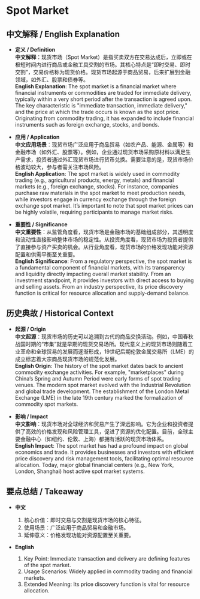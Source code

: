 # Spot Market

## 中文解释 / English Explanation

* **定义 / Definition**  
  **中文解释**：现货市场（Spot Market）是指买卖双方在交易达成后，立即或在极短时间内进行商品或金融工具交割的市场。其核心特点是“即时交易、即时交割”，交易价格称为现货价格。现货市场起源于商品贸易，后来扩展到金融领域，如外汇、股票和债券等。  
  **English Explanation**: The spot market is a financial market where financial instruments or commodities are traded for immediate delivery, typically within a very short period after the transaction is agreed upon. The key characteristic is "immediate transaction, immediate delivery," and the price at which the trade occurs is known as the spot price. Originating from commodity trading, it has expanded to include financial instruments such as foreign exchange, stocks, and bonds.

* **应用 / Application**  
  **中文应用场景**：现货市场广泛应用于商品贸易（如农产品、能源、金属等）和金融市场（如外汇、股票等）。例如，企业通过现货市场采购原材料以满足生产需求，投资者通过外汇现货市场进行货币兑换。需要注意的是，现货市场价格波动较大，参与者需关注市场风险。  
  **English Application**: The spot market is widely used in commodity trading (e.g., agricultural products, energy, metals) and financial markets (e.g., foreign exchange, stocks). For instance, companies purchase raw materials in the spot market to meet production needs, while investors engage in currency exchange through the foreign exchange spot market. It’s important to note that spot market prices can be highly volatile, requiring participants to manage market risks.

* **重要性 / Significance**  
  **中文重要性**：从监管角度看，现货市场是金融市场的基础组成部分，其透明度和流动性直接影响整体市场的稳定性。从投资角度看，现货市场为投资者提供了直接参与资产买卖的机会。从行业角度看，现货市场的价格发现功能对资源配置和供需平衡至关重要。  
  **English Significance**: From a regulatory perspective, the spot market is a fundamental component of financial markets, with its transparency and liquidity directly impacting overall market stability. From an investment standpoint, it provides investors with direct access to buying and selling assets. From an industry perspective, its price discovery function is critical for resource allocation and supply-demand balance.

## 历史典故 / Historical Context

* **起源 / Origin**  
  **中文起源**：现货市场的历史可以追溯到古代的商品交换活动。例如，中国春秋战国时期的“市集”就是早期的现货交易场所。现代意义上的现货市场则随着工业革命和全球贸易的发展而逐渐形成，19世纪后期伦敦金属交易所（LME）的成立标志着大宗商品现货市场的规范化发展。  
  **English Origin**: The history of the spot market dates back to ancient commodity exchange activities. For example, "marketplaces" during China’s Spring and Autumn Period were early forms of spot trading venues. The modern spot market evolved with the Industrial Revolution and global trade development. The establishment of the London Metal Exchange (LME) in the late 19th century marked the formalization of commodity spot markets.

* **影响 / Impact**  
  **中文影响**：现货市场对全球经济和贸易产生了深远影响。它为企业和投资者提供了高效的价格发现和风险管理工具，促进了资源的优化配置。目前，全球主要金融中心（如纽约、伦敦、上海）都拥有活跃的现货市场体系。  
  **English Impact**: The spot market has had a profound impact on global economics and trade. It provides businesses and investors with efficient price discovery and risk management tools, facilitating optimal resource allocation. Today, major global financial centers (e.g., New York, London, Shanghai) host active spot market systems.

## 要点总结 / Takeaway

* **中文**  
  1. 核心价值：即时交易与交割是现货市场的核心特征。
  2. 使用场景：广泛应用于商品贸易和金融市场。
  3. 延伸意义：价格发现功能对资源配置至关重要。

* **English**  
  1. Key Point: Immediate transaction and delivery are defining features of the spot market.
  2. Usage Scenarios: Widely applied in commodity trading and financial markets.
  3. Extended Meaning: Its price discovery function is vital for resource allocation.